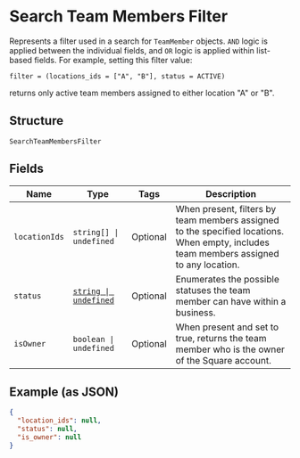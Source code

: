 
# Search Team Members Filter

Represents a filter used in a search for `TeamMember` objects. `AND` logic is applied
between the individual fields, and `OR` logic is applied within list-based fields.
For example, setting this filter value:

```
filter = (locations_ids = ["A", "B"], status = ACTIVE)
```

returns only active team members assigned to either location "A" or "B".

## Structure

`SearchTeamMembersFilter`

## Fields

| Name | Type | Tags | Description |
|  --- | --- | --- | --- |
| `locationIds` | `string[] \| undefined` | Optional | When present, filters by team members assigned to the specified locations.<br>When empty, includes team members assigned to any location. |
| `status` | [`string \| undefined`](../../doc/models/team-member-status.md) | Optional | Enumerates the possible statuses the team member can have within a business. |
| `isOwner` | `boolean \| undefined` | Optional | When present and set to true, returns the team member who is the owner of the Square account. |

## Example (as JSON)

```json
{
  "location_ids": null,
  "status": null,
  "is_owner": null
}
```

